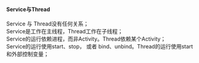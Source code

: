 #### Service与Thread  

Service 与 Thread没有任何关系；  
Service是工作在主线程，Thread工作在子线程；  
Service的运行依赖进程，而非Activity。Thread依赖某个Activity；  
Service的运行使用start、stop， 或者 bind、unbind。Thread的运行使用start和外部控制变量；  


